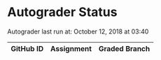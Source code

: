 # Autograder Status
Autograder last run at: October 12, 2018 at 03:40

| GitHub ID | Assignment | Graded Branch |
|-----------|------------|---------------|
